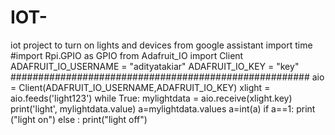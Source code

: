 # IOT-
iot project to turn on lights and devices from google assistant
import time 
#import Rpi.GPIO as GPIO
from Adafruit_IO import Client
ADAFRUIT_IO_USERNAME = "adityatakiar"
ADAFRUIT_IO_KEY = "key"
######################################################
aio = Client(ADAFRUIT_IO_USERNAME,ADAFRUIT_IO_KEY)
xlight = aio.feeds('light123')
while True:
    mylightdata = aio.receive(xlight.key)
    print('light', mylightdata.value)
    a=mylightdata.values
    a=int(a)
    if a==1:
        print ("light on")
    else :
        print("light off")
